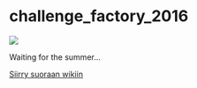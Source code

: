 # challenge_factory_2016


![](https://openclipart.org/image/300px/svg_to_png/168636/Challenge-Accepted.png&disposition=attachment)

Waiting for the summer...

[Siirry suoraan wikiin](https://github.com/JAMK-IT/challenge_factory_2016/wiki)
